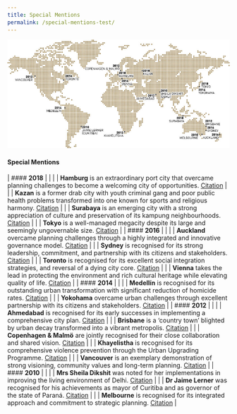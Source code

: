 ```yaml
---
title: Special Mentions
permalink: /special-mentions-test/
---
```


![Special Mentions](/images/laureates/worldmap-special-mentions.jpg/)

#### **Special Mentions**

| #### **2018** | |
| | **Hamburg** is an extraordinary port city that overcame planning challenges to become a welcoming city of opportunities. [Citation](/laureates/2018/special-mentions/hamburg/) | 
| | **Kazan** is a former drab city with youth criminal gang and poor public health problems transformed into one known for sports and religious harmony. [Citation](/laureates/2018/special-mentions/hamburg/) |
| | **Surabaya** is an emerging city with a strong appreciation of culture and preservation of its kampung neighbourhoods. [Citation](/laureates/2018/special-mentions/hamburg/) | 
| | **Tokyo** is a well-managed megacity despite its large and seemingly ungovernable size. [Citation](/laureates/2018/special-mentions/hamburg/) |
| #### **2016** | |
| | **Auckland** overcame planning challenges through a highly integrated and innovative governance model. [Citation](/laureates/2018/special-mentions/hamburg/) |
| | **Sydney** is recognised for its strong leadership, commitment, and partnership with its citizens and stakeholders. [Citation](/laureates/2018/special-mentions/hamburg/) |
| | **Toronto** is recognised for its excellent social integration strategies, and reversal of a dying city core. [Citation](/laureates/2018/special-mentions/hamburg/) | 
| | **Vienna** takes the lead in protecting the environment and rich cultural heritage while elevating quality of life. [Citation](/laureates/2018/special-mentions/hamburg/) | 
| #### **2014** | |
| | **Medellín** is recognised for its outstanding urban transformation with significant reduction of homicide rates. [Citation](/laureates/2018/special-mentions/hamburg/) | 
| | **Yokohama** overcame urban challenges through excellent partnership with its citizens and stakeholders. [Citation](/laureates/2018/special-mentions/hamburg/) | 
| #### **2012** | |
| | **Ahmedabad** is recognised for its early successes in implementing a comprehensive city plan. [Citation](/laureates/2018/special-mentions/hamburg/) | 
| | **Brisbane** is a ‘country town’ blighted by urban decay transformed into a vibrant metropolis. [Citation](/laureates/2018/special-mentions/hamburg/) | 
| | **Copenhagen & Malmö** are jointly recognised for their close collaboration and shared vision. [Citation](/laureates/2018/special-mentions/hamburg/) | 
| | **Khayelistha** is recognised for its comprehensive violence prevention through the Urban Upgrading Programme. [Citation](/laureates/2018/special-mentions/hamburg/) | 
| | **Vancouver** is an exemplary demonstration of strong visioning, community values and long-term planning. [Citation](/laureates/2018/special-mentions/hamburg/) | 
| #### **2010** | |
| | **Mrs Sheila Dikshit** was noted for her implementations in improving the living environment of Delhi. [Citation](/laureates/2018/special-mentions/hamburg/) | 
| | **Dr Jaime Lerner** was recognised for his achievements as mayor of Curitiba and as governor of the state of Paraná. [Citation](/laureates/2018/special-mentions/hamburg/) | 
| | **Melbourne** is recognised for its integrated approach and commitment to strategic planning. [Citation](/laureates/2018/special-mentions/hamburg/) | 
